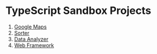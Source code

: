 # TypeScript Sandbox Projects

1) [Google Maps](https://github.com/mhanki/TypeScript-Sandbox/tree/main/projects/google-maps)
2) [Sorter](https://github.com/mhanki/TypeScript-Sandbox/tree/main/projects/sort)
3) [Data Analyzer](https://github.com/mhanki/TypeScript-Sandbox/tree/main/projects/data-analyzer)
4) [Web Framework](https://github.com/mhanki/TypeScript-Sandbox/tree/main/projects/web-framework)